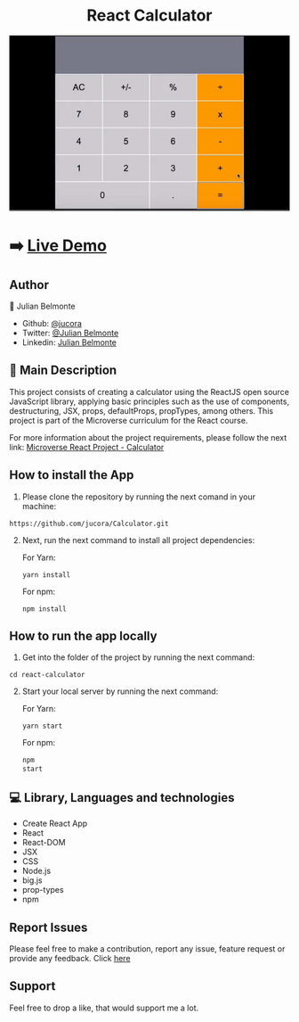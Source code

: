 <h1 align="center">React Calculator</h1>

<p align="center">
  <img src ='src/img/calculator.gif' alt='Preview of the calculator app'>
</p>

# :arrow_right: [Live Demo](https://calculator-react-julian.herokuapp.com/)

## Author

:man: Julian Belmonte

- Github: [@jucora](https://github.com/jucora)
- Twitter: [@Julian Belmonte](twitter.com/JulianBelmonte)
- Linkedin: [Julian Belmonte](linkedin.com/in/julianbel)

## :pencil: Main Description

This project consists of creating a calculator using the ReactJS open source JavaScript library, applying basic principles such as the use of components, destructuring, JSX, props, defaultProps, propTypes, among others. This project is part of the Microverse curriculum for the React course.

For more information about the project requirements, please follow the next link: [Microverse React Project - Calculator](https://github.com/microverseinc/project-react-calculator)

## How to install the App

1. Please clone the repository by running the next comand in your machine:

<pre><code>https://github.com/jucora/Calculator.git</code></pre>

2. Next, run the next command to install all project dependencies:

   For Yarn: <pre><code>yarn install</code></pre>
   For npm: <pre><code>npm install</code></pre>

## How to run the app locally

1. Get into the folder of the project by running the next command:

<pre><code>cd react-calculator</code></pre>

2. Start your local server by running the next command:

   For Yarn: <pre><code>yarn start</code></pre>
   For npm: <pre><code>npm start</code></pre>

## :computer: Library, Languages and technologies

- Create React App
- React
- React-DOM
- JSX
- CSS
- Node.js
- big.js
- prop-types
- npm

## Report Issues

Please feel free to make a contribution, report any issue, feature request or provide any feedback. Click [here](https://github.com/jucora/Calculator/issues)

## Support

Feel free to drop a like, that would support me a lot.
